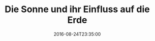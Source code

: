 ---
date: '2016-08-24T23:35:00'
talk_date: '2002-04-01T00:00:00'
talk_speakers:
  speaker1:
    name: Stefan Lüdicke
title: Die Sonne und ihr Einfluss auf die Erde
---